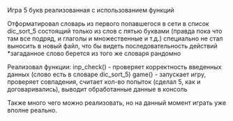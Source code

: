 Игра 5 букв реализованная с использованием функций

Отформатировал словарь из первого попавшегося в сети
  в список dic_sort_5 состоящий только из слов с пятью буквами
  (правда пока что там все подряд, и глаголы и множественные и т.д.)
  специально не стал выносить в новый файл, что бы видеть последовательность действий
  *загаданное слово берется из того же словаря рандомно
  
Реализовал функции:
inp_check() - проверяет корректность введенных данных (слово есть в словаре dic_sort_5)
game() - запускает игру, проверяет совпадения, считает кол-во попыток (сделал 5, как и 
  договаривались), выводит обработанные данные в консоль

Также много чего можно реализовать, но на данный момент играть уже вполне реально. 
